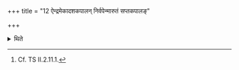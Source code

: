 +++
title = "12 ऐन्द्रमेकादशकपालन् निर्वपेन्मारुतं सप्तकपालङ्"

+++

<details><summary>थिते</summary>

12. One who desires a village (i.e. supremacy in the village), should offer a (sacrificial bread) on eleven potsherds to Maruts.[^1]  

[^1]: Cf. TS II.2.11.1. 
</details>
